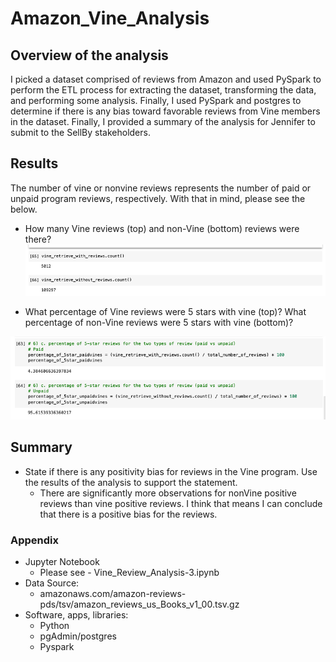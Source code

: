 # Amazon_Vine_Analysis

## Overview of the analysis
I picked a dataset comprised of reviews from Amazon and used PySpark to perform the ETL process for extracting the dataset, transforming the data, and performing some analysis. Finally, I used PySpark and postgres to determine if there is any bias toward favorable reviews from Vine members in the dataset. Finally, I provided a summary of the analysis for Jennifer to submit to the SellBy stakeholders.

## Results 
The number of vine or nonvine reviews represents the number of paid or unpaid program reviews, respectively. With that in mind, please see the below.

- How many Vine reviews (top) and non-Vine (bottom) reviews were there?
 ![](count_of_5star.png)
  
  
- What percentage of Vine reviews were 5 stars with vine (top)? What percentage of non-Vine reviews were 5 stars with vine (bottom)?

 ![](percentage_of_5star.png)
  

## Summary
- State if there is any positivity bias for reviews in the Vine program. Use the results of the analysis to support the statement. 
  - There are significantly more observations for nonVine positive reviews than vine positive reviews. I think that means I can conclude that there is a positive bias for the reviews.


### Appendix
- Jupyter Notebook
  - Please see - Vine_Review_Analysis-3.ipynb 
- Data Source: 
  - amazonaws.com/amazon-reviews-pds/tsv/amazon_reviews_us_Books_v1_00.tsv.gz
- Software, apps, libraries:
  - Python
  - pgAdmin/postgres
  - Pyspark
